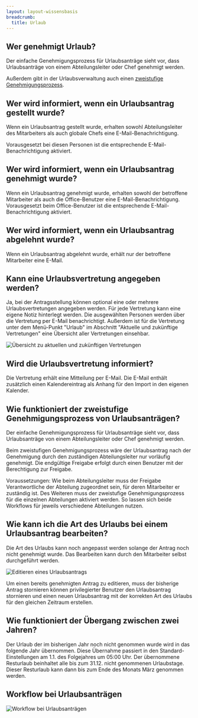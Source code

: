 ```yaml
---
layout: layout-wissensbasis
breadcrumb:
  title: Urlaub
---
```


## Wer genehmigt Urlaub?

Der einfache Genehmigungsprozess für Urlaubsanträge sieht vor, dass
Urlaubsanträge von einem Abteilungsleiter oder Chef genehmigt werden.

Außerdem gibt in der Urlaubsverwaltung auch einen [zweistufige Genehmigungsprozess](#wie-funktioniert-der-zweistufige-genehmigungsprozess-von-urlaubsantraegen).

## Wer wird informiert, wenn ein Urlaubsantrag gestellt wurde?

Wenn ein Urlaubsantrag gestellt wurde, erhalten sowohl Abteilungsleiter des
Mitarbeiters als auch globale Chefs eine E-Mail-Benachrichtigung.

Vorausgesetzt bei diesen Personen ist die entsprechende E-Mail-Benachrichtigung
aktiviert.

## Wer wird informiert, wenn ein Urlaubsantrag genehmigt wurde?

Wenn ein Urlaubsantrag genehmigt wurde, erhalten sowohl der betroffene
Mitarbeiter als auch die Office-Benutzer eine E-Mail-Benachrichtigung.
Vorausgesetzt beim Office-Benutzer ist die entsprechende E-Mail-Benachrichtigung aktiviert.

## Wer wird informiert, wenn ein Urlaubsantrag abgelehnt wurde?

Wenn ein Urlaubsantrag abgelehnt wurde, erhält nur der betroffene Mitarbeiter
eine E-Mail.

## Kann eine Urlaubsvertretung angegeben werden?

Ja, bei der Antragsstellung können optional eine oder mehrere Urlaubsvertretungen angegeben werden. Für jede Vertretung kann eine eigene Notiz hinterlegt werden. Die ausgewählten Personen werden über die Vertretung per E-Mail benachrichtigt. Außerdem ist für die Vertretung unter dem Menü-Punkt "Urlaub" im Abschnitt "Aktuelle und zukünftige Vertretungen" eine Übersicht aller Vertretungen einsehbar.

![Übersicht zu aktuellen und zukünftigen Vertretungen](uebersicht-vertretungen.png)

## Wird die Urlaubsvertretung informiert?

Die Vertretung erhält eine Mitteilung per E-Mail. Die E-Mail enthält zusätzlich einen Kalendereintrag als Anhang für den Import in den eigenen Kalender. 

## Wie funktioniert der zweistufige Genehmigungsprozess von Urlaubsanträgen?

Der einfache Genehmigungsprozess für Urlaubsanträge sieht vor, dass
Urlaubsanträge von einem Abteilungsleiter oder Chef genehmigt werden.

Beim zweistufigen Genehmigungsprozess wäre der Urlaubsantrag nach der
Genehmigung durch den zuständigen Abteilungsleiter nur vorläufig genehmigt.
Die endgültige Freigabe erfolgt durch einen Benutzer mit der Berechtigung zur
Freigabe.

Voraussetzungen: Wie beim Abteilungsleiter muss der Freigabe Verantwortliche der
Abteilung zugeordnet sein, für deren Mitarbeiter er zuständig ist. Des Weiteren
muss der zweistufige Genehmigungsprozess für die einzelnen Abteilungen aktiviert
werden. So lassen sich beide Workflows für jeweils verschiedene Abteilungen
nutzen.

## Wie kann ich die Art des Urlaubs bei einem Urlaubsantrag bearbeiten?

Die Art des Urlaubs kann noch angepasst werden solange der Antrag noch nicht genehmigt wurde. Das Bearbeiten kann durch den Mitarbeiter selbst durchgeführt werden.

![Editieren eines Urlaubsantrags](editieren-urlaubsantrag.png)

Um einen bereits genehmigten Antrag zu editieren, muss der bisherige Antrag stornieren können privilegierter Benutzer den Urlaubsantrag stornieren und einen neuen
Urlaubsantrag mit der korrekten Art des Urlaubs für den gleichen Zeitraum erstellen.

## Wie funktioniert der Übergang zwischen zwei Jahren?

Der Urlaub der im bisherigen Jahr noch nicht genommen wurde wird in das folgende Jahr übernommen. Diese Übernahme passiert in den Standard-Einstellungen am 1.1. des Folgejahres um 05:00 Uhr.
Der übernommene Resturlaub beinhaltet alle bis zum 31.12. nicht genommenen Urlaubstage. Dieser Resturlaub kann dann bis zum Ende des Monats März genommen werden.

## Workflow bei Urlaubsanträgen

![Workflow bei Urlaubsanträgen](urlaub.png)
